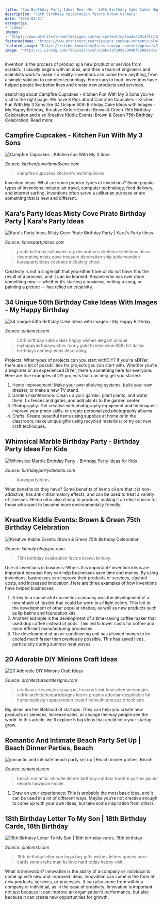 ```yaml
---
title: "Fun Birthday Party Ideas Near Me - 50th Birthday Cake Cakes Happy Wishes Elegant Unique Myhappybirthdaywishes Funny Gold Th Idea Wine 60th Hill Dallas Birthdays Centerpieces Decorating"
description: "75th birthday celebration favors brown kinnaly"
date: "2023-01-21"
categories:
- "ideas"
images:
- "https://www.architectureartdesigns.com/wp-content/uploads/2014/02/1815.jpg"
featuredImage: "https://www.architectureartdesigns.com/wp-content/uploads/2014/02/1815.jpg"
featured_image: "https://kitchenfunwithmy3sons.com/wp-content/uploads/2017/08/campfire-cupcakes-4-1.jpg"
image: "https://i.pinimg.com/736x/a3/ab/a7/a3aba7af299073848f22083dd1c7132c--party-set-party-time.jpg"
---
```



Invention is the process of producing a new product or service from scratch. It usually begins with an idea, and then a team of engineers and scientists work to make it a reality. Inventions can come from anything, from a simple solution to complex technology. From cars to food, inventions have helped people live better lives and create new products and services.

	

		
searching about Campfire Cupcakes - Kitchen Fun With My 3 Sons you've visit to the right page. We have 8 Pics about Campfire Cupcakes - Kitchen Fun With My 3 Sons like 34 Unique 50th Birthday Cake Ideas with Images - My Happy Birthday, Kreative Kiddie Events: Brown &amp; Green 75th Birthday Celebration and also Kreative Kiddie Events: Brown &amp; Green 75th Birthday Celebration. Read more:
		
    
## Campfire Cupcakes - Kitchen Fun With My 3 Sons

<img loading=lazy src="https://kitchenfunwithmy3sons.com/wp-content/uploads/2017/08/campfire-cupcakes-4-1.jpg" onerror="this.onerror=null;this.src='https://tse4.mm.bing.net/th?id=OIP.WUF4n9y6fq9PTOgkBfXDFgHaJ6&amp;pid=15.1';" alt="Campfire Cupcakes - Kitchen Fun With My 3 Sons">

_Source: kitchenfunwithmy3sons.com_

>campfire cupcakes kitchenfunwithmy3sons. 

	

Invention ideas: What are some popular types of inventions?
Some popular types of inventions include: air travel, computer technology, food delivery, and internet surfing. Inventions often serve a utilitarian purpose or are something that is new and different.

    
## Kara&#039;s Party Ideas Misty Cove Pirate Birthday Party | Kara&#039;s Party Ideas

<img loading=lazy src="https://karaspartyideas.com/wp-content/uploads/2017/09/Skeleton_9806.jpg" onerror="this.onerror=null;this.src='https://tse1.mm.bing.net/th?id=OIP.Dj9NulYY_XMcD4nk62nu-AHaKX&amp;pid=15.1';" alt="Kara&#039;s Party Ideas Misty Cove Pirate Birthday Party | Kara&#039;s Party Ideas">

_Source: karaspartyideas.com_

>pirate birthday halloween diy decorations skeleton skeletons decor decorating misty cove treasure decoration ship table wooden karaspartyideas costume including chest. 

	

Creativity is not a single gift that you either have or do not have. It is the result of a process, and it can be learned. Anyone who has ever done something new — whether it’s starting a business, writing a song, or painting a picture — has relied on creativity.

    
## 34 Unique 50th Birthday Cake Ideas With Images - My Happy Birthday

<img loading=lazy src="https://i.pinimg.com/736x/47/4b/4e/474b4e812b6cdd5fdfc0236abe217815--th-birthday-th-birthday-cakes-for-men.jpg" onerror="this.onerror=null;this.src='https://tse4.mm.bing.net/th?id=OIP.DrivXUMkAqrOWxK0lGrHGAHaKE&amp;pid=15.1';" alt="34 Unique 50th Birthday Cake Ideas with Images - My Happy Birthday">

_Source: pinterest.com_

>50th birthday cake cakes happy wishes elegant unique myhappybirthdaywishes funny gold th idea wine 60th hill dallas birthdays centerpieces decorating. 

	

Projects: What types of projects can you start withDIY?
If you're aDIYer, there are a lot of possibilities for projects you can start with. Whether you're a beginner or an experienced DIYer, there's something here for everyone. Here are five examples ofDIY projects that can help get you started: 
1. Home improvement: Make your own shelving systems, build your own dresser, or make a new TV stand.
2. Garden maintenance: Clean up your garden, plant plants, and water them; fix fences and gates; and add plants to the garden center.
3. Photography: Get creative with photography equipment and techniques; improve your photo skills; or create personalized photography albums.
4. Crafts: Create beautiful items using supplies at home or in the classroom; make unique gifts using recycled materials; or try out new craft techniques.

    
## Whimsical Marble Birthday Party - Birthday Party Ideas For Kids

<img loading=lazy src="https://www.birthdaypartyideas4u.com/wp-content/uploads/2017/10/Whimsical-Marble-Birthday-Party-Treat-Display.jpg" onerror="this.onerror=null;this.src='https://tse3.mm.bing.net/th?id=OIP.xLLeULGGE1Mr3Ctm_84mwgHaLG&amp;pid=15.1';" alt="Whimsical Marble Birthday Party - Birthday Party Ideas for Kids">

_Source: birthdaypartyideas4u.com_

>karaspartyideas. 

	

What benefits do they have?
Some benefits of hemp oil are that it is non-addictive, has anti-inflammatory effects, and can be used to treat a variety of illnesses. Hemp oil is also cheap to produce, making it an ideal choice for those who want to become more environmentally friendly.

    
## Kreative Kiddie Events: Brown &amp; Green 75th Birthday Celebration

<img loading=lazy src="http://4.bp.blogspot.com/_Ht2Z3PnVPds/S7EWHB7Qm3I/AAAAAAAAAc4/Ne2aqEx037c/s1600/favors.jpg" onerror="this.onerror=null;this.src='https://tse4.mm.bing.net/th?id=OIP.ZpTFjkErAr56FAZN2VtydQHaFj&amp;pid=15.1';" alt="Kreative Kiddie Events: Brown &amp; Green 75th Birthday Celebration">

_Source: kinnaly.blogspot.com_

>75th birthday celebration favors brown kinnaly. 

	

Use of inventions in business: Why is this important?
invention ideas are important because they can help businesses save time and money. By using inventions, businesses can improve their products or services, slashed costs, and increased innovation. Here are three examples of how inventions have helped businesses: 
1. A key to a successful cosmetics company was the development of a new shade of lipstick that could be worn in all light colors. This led to the development of other popular shades, as well as new products such as lip balms and foundation kits. 
2. Another example is the development of a time-saving coffee maker that used drip coffee instead of pods. This led to lower costs for coffee and more efficient manufacturing processes.
3. The development of an air conditioning unit has allowed homes to be cooled much faster than previously possible. This has saved lives, particularly during summer heat waves.

    
## 20 Adorable DIY Minions Craft Ideas

<img loading=lazy src="https://www.architectureartdesigns.com/wp-content/uploads/2014/02/1815.jpg" onerror="this.onerror=null;this.src='https://tse3.mm.bing.net/th?id=OIP.pcmJXxpa9GNg_nNJ7B5yeAHaJ3&amp;pid=15.1';" alt="20 Adorable DIY Minions Craft Ideas">

_Source: architectureartdesigns.com_

>criativas artesanatos spaarpot frascos loisir knutselen personajes vidrio architectureartdesigns loisirs propios adornar despicable fai homemydesign spaarpotten creatif homedit amusez bricobistro. 

	

Big ideas are the lifeblood of startups. They can help you create new products or services, increase sales, or change the way people see the world. In this article, we'll explore 5 big ideas that could help your startup grow.

    
## Romantic And Intimate Beach Party Set Up | Beach Dinner Parties, Beach

<img loading=lazy src="https://i.pinimg.com/736x/a3/ab/a7/a3aba7af299073848f22083dd1c7132c--party-set-party-time.jpg" onerror="this.onerror=null;this.src='https://tse1.mm.bing.net/th?id=OIP.YVxmcXoP-jrVYK4PTXjNZwHaFb&amp;pid=15.1';" alt="romantic and intimate beach party set up | Beach dinner parties, Beach">

_Source: pinterest.com_

>beach romantic intimate dinner birthday outdoor bonfire parties picnic resorts hawaiian movie. 

	

1. Draw on your experiences: This is probably the most basic idea, and it can be used in a lot of different ways. Maybe you’re not creative enough to come up with your own ideas, but take some inspiration from others.

    
## 18th Birthday Letter To My Son | 18th Birthday Cards, 18th Birthday

<img loading=lazy src="https://i.pinimg.com/736x/3f/11/52/3f11525f70fc991957b9d37b80d63b98.jpg" onerror="this.onerror=null;this.src='https://tse4.mm.bing.net/th?id=OIP.9-JOMhjt5jDuLdvEHY19lwHaLG&amp;pid=15.1';" alt="18th Birthday Letter To My Son | 18th birthday cards, 18th birthday">

_Source: pinterest.com_

>18th birthday letter son boys boy gifts wishes letters quotes born cards sons crafts man believe hard today happy visit. 

	

What is innovation?
Innovation is the ability of a company or individual to come up with new and improved ideas. Innovation can come in the form of new products, services, or processes. It can also come from within a company or individual, as in the case of creativity. Innovation is important not just because it can improve an organization's performance, but also because it can create new opportunities for growth.

